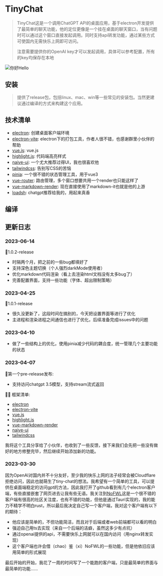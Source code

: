# TinyChat

> TinyChat这是一个调用ChatGPT API的桌面应用，基于electron开发提供了最简单的聊天功能，他的定位更像是一个挂在桌面的聊天窗口，当有问题时可以通过这个窗口直接发起调用。同时支持api转发功能，通过某些方式可使国内无需快乐上网即可访问。
>
> 注意需要提供你的OpenAI key才可以发起调用，具体可以参考配置，所有的key均保存在本地

![你好Hello](https://img.jaken.top/image/你好.gif)

## 安装

> 提供了release包，包括linux、mac、win等一些常见的安装包。当然更建议通过编译的方式来构建这个应用。

## 技术清单

- [electron](https://www.electronjs.org/): 创建桌面客户端环境
- [electron-vite](https://cn-evite.netlify.app/): electron下的打包工具，作者人很不错，也感谢群里小伙伴的帮助
- [vue.js](https://cn.vuejs.org/): vue.js
- [highlight.js](https://highlightjs.org/): 代码端高亮样式
- [naive-ui](https://www.naiveui.com/zh-CN/): 一个尤大推荐过得UI，我也很喜欢他
- [tailwindcss](https://www.tailwindcss.cn/): 告别写CSS的苦恼
- [pinia](https://pinia.vuejs.org/): 一个很不错的状态管理工具，用于vue3
- [vue-router](https://router.vuejs.org/): 路由管理，多个窗口想要共用一个render也只能这样了
- [vue-markdown-render](https://www.npmjs.com/package/vue-markdown-render): 现在直接使用了markdown-it也就是他的上游
- [loadsh](https://lodash.com/docs/): chatgpt推荐给我的，用起来真香

## 编译

<!-- todo 未完成 -->

## 更新日志

### 2023-06-14

🎉1.0.2-release

- 时隔两个月，把之前的一些bug都填好了
- 支持深色主题切换（个人强烈darkMode使用者）
- 优化markdown代码渲染（看上去渲染html文档没有太多bug了）
- 完善配置界面，支持一些功能（字体、超出限制策略）

### 2023-04-25

🎉1.0.1-release

- 很久没更新了，这段时间在搞别的，今天把设置界面等进行了优化
- 主进程和渲染进程之间通信也进行了优化，后续准备完成issues中的问题

### 2023-04-10

- 做了一些结构上的优化，使用pinia减少代码的耦合度，统一管理几个主要功能的状态

### 2023-04-07

🎉第一个pre-release发布:

- 支持访问chatgpt 3.5模型，支持stream流式返回

:technologist: 框架清单:

- [electron](https://www.electronjs.org/)
- [electron-vite](https://cn-evite.netlify.app/)
- [vue.js](https://cn.vuejs.org/)
- [highlight.js](https://highlightjs.org/)
- [vue-markdown-render](https://www.npmjs.com/package/vue-markdown-render)
- [naive-ui](https://www.naiveui.com/zh-CN/)
- [tailwindcss](https://www.tailwindcss.cn/)

我将这个工具分享给了小伙伴，也收到了一些反馈，接下来我们会先把一些没有做好的地方修整完毕，然后继续开始添加新的功能。

### 2023-03-30

因为OpenAI对国内并不十分友好，至少我的快乐上网的法子经常会被Cloudflare拒绝访问，因此也就萌生了tiny-chat的想法。我希望有一个简单的工具，可以提供在桌面端稳定的访问gpt的方法，因此我打开了github看到有几个electron客户端，有些直接嵌套了网页进去让我有些无语。我关注到[NoFWL](https://github.com/lencx/nofwl)这是一个很不错的客户端有很高的社区关注度，也有不错的功能，但他是通过Tauri实现的，我的能力不精学不明白rust，所以最后我决定自己写一个客户端，我对这个客户端有以下的期待：

- 他应该是简单的，不但功能简洁，而且对于后端或者web前端都可以看的明白
- 强迫自己用ts去实现（来自一个后端的洁癖，虽然这多少有点坑）
- 通过openai提供的api，不需要快乐上网就可以在国内访问（用nginx转发实现）
- 这个客户端也许会借（chao）鉴（xi）NoFWL的一些功能，但是他依旧应该用简单的形式展现

最后开始的开始，我花了一周的时间写了一个能跑的客户端，只是最简单的界面与最简单的功能……
